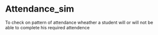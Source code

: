 # Attendance_sim
To check on pattern of attendance  wheather a student will or will not be able to complete his required attendence  
